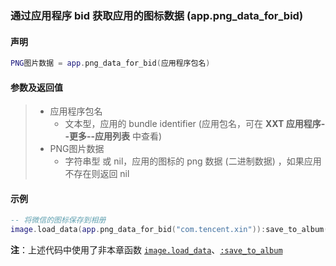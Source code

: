 ### 通过应用程序 bid 获取应用的图标数据 \(**app\.png\_data\_for\_bid**\)


#### 声明
```lua
PNG图片数据 = app.png_data_for_bid(应用程序包名)
```


#### 参数及返回值
> - 应用程序包名
>   - 文本型，应用的 bundle identifier \(应用包名，可在 **XXT 应用程序\-\-更多\-\-应用列表** 中查看\) 
> - PNG图片数据
>   - 字符串型 或 nil，应用的图标的 png 数据 (二进制数据) ，如果应用不存在则返回 nil


#### 示例  
```lua
-- 将微信的图标保存到相册
image.load_data(app.png_data_for_bid("com.tencent.xin")):save_to_album()
```
**注**：上述代码中使用了非本章函数 [`image.load_data`](/Handbook/image/image.load_data.md)、[`:save_to_album`](/Handbook/image/_save_to_album.md)

